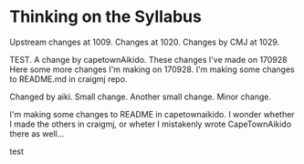 # Thinking on the Syllabus

Upstream changes at 1009.
Changes at 1020.
Changes by CMJ at 1029.

TEST. A change by capetownAikido.
These changes I've made on 170928
Here some more changes I'm making on 170928.
I'm making some changes to README.md in craigmj repo.

Changed by aiki. Small change. Another small change.
Minor change.

I'm making some changes to README in capetownaikido. I wonder whether I made the others in craigmj, or wheter I mistakenly wrote CapeTownAikido there as well...

test